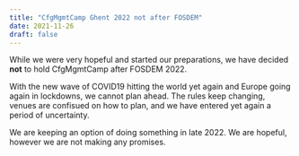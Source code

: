 ```yaml
---
title: "CfgMgmtCamp Ghent 2022 not after FOSDEM"
date: 2021-11-26
draft: false
---
```


While we were very hopeful and started our preparations,
we have decided __not__ to hold CfgMgmtCamp after FOSDEM 2022.  

With the new wave of COVID19 hitting the world yet again and
Europe going again in lockdowns, we cannot plan ahead.
The rules keep changing, venues are confisued on how to plan,
and we have entered yet again a period of uncertainty.  

We are keeping an option of doing something in late 2022.
We are hopeful, however we are not making any promises.  
